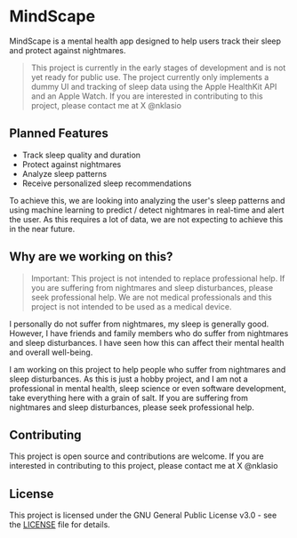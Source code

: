 # MindScape

MindScape is a mental health app designed to help users track their sleep and protect against nightmares.

> This project is currently in the early stages of development and is not yet ready for public use.
> The project currently only implements a dummy UI and tracking of sleep data using the Apple HealthKit API and an Apple Watch.
> If you are interested in contributing to this project, please contact me at X @nklasio

## Planned Features

- Track sleep quality and duration
- Protect against nightmares
- Analyze sleep patterns
- Receive personalized sleep recommendations

To achieve this, we are looking into analyzing the user's sleep patterns and using machine learning to predict / detect nightmares in real-time and alert the user.
As this requires a lot of data, we are not expecting to achieve this in the near future.

## Why are we working on this?

> Important: This project is not intended to replace professional help. If you are suffering from nightmares and sleep disturbances, please seek professional help.
> We are not medical professionals and this project is not intended to be used as a medical device.

I personally do not suffer from nightmares, my sleep is generally good.
However, I have friends and family members who do suffer from nightmares and sleep disturbances.
I have seen how this can affect their mental health and overall well-being.

I am working on this project to help people who suffer from nightmares and sleep disturbances.
As this is just a hobby project, and I am not a professional in mental health, sleep science or even software development, take everything here with a grain of salt.
If you are suffering from nightmares and sleep disturbances, please seek professional help.

## Contributing

This project is open source and contributions are welcome.
If you are interested in contributing to this project, please contact me at X @nklasio

## License

This project is licensed under the GNU General Public License v3.0 - see the [LICENSE](LICENSE) file for details.
